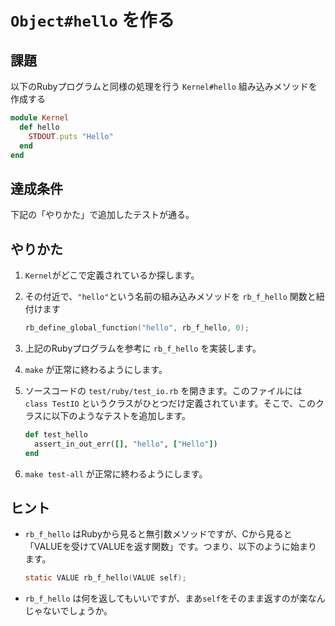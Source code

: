 # `Object#hello` を作る

## 課題

以下のRubyプログラムと同様の処理を行う `Kernel#hello` 組み込みメソッドを作成する

```ruby
module Kernel
  def hello
    STDOUT.puts "Hello"
  end
end
```

## 達成条件

下記の「やりかた」で追加したテストが通る。

## やりかた

 1. `Kernel`がどこで定義されているか探します。
 2. その付近で、`"hello"`という名前の組み込みメソッドを `rb_f_hello` 関数と紐付けます

    ```c
    rb_define_global_function("hello", rb_f_hello, 0);
    ```
    
 3. 上記のRubyプログラムを参考に `rb_f_hello` を実装します。
 4. `make` が正常に終わるようにします。
 5. ソースコードの `test/ruby/test_io.rb` を開きます。このファイルには `class TestIO` というクラスがひとつだけ定義されています。そこで、このクラスに以下のようなテストを追加します。

    ```ruby
    def test_hello
      assert_in_out_err([], "hello", ["Hello"])
    end
    ```

 6. `make test-all` が正常に終わるようにします。

## ヒント

- `rb_f_hello` はRubyから見ると無引数メソッドですが、Cから見ると「VALUEを受けてVALUEを返す関数」です。つまり、以下のように始まります。

    ```C
    static VALUE rb_f_hello(VALUE self);
    ```
    
- `rb_f_hello` は何を返してもいいですが、まあ`self`をそのまま返すのが楽なんじゃないでしょうか。
